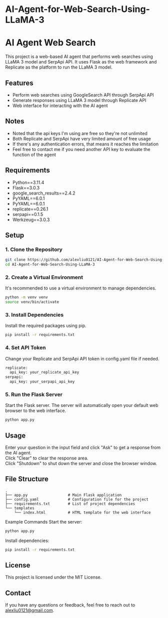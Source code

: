 # AI-Agent-for-Web-Search-Using-LLaMA-3

# AI Agent Web Search

This project is a web-based AI agent that performs web searches using LLaMA 3 model and SerpApi API. It uses Flask as the web framework and Replicate as the platform to run the LLaMA 3 model.

## Features

- Perform web searches using GoogleSearch API through SerpApi API
- Generate responses using LLaMA 3 model through Replicate API
- Web interface for interacting with the AI agent

## Notes

- Noted that the api keys I'm using are free so they're not unlimited
- Both Replicate and SerpApi have very limited amount of free usage
- If there's any authentication errors, that means it reaches the limitation
- Feel free to contact me if you need another API key to evaluate the function of the agent

## Requirements

- Python==3.11.4
- Flask==3.0.3
- google_search_results==2.4.2
- PyYAML==6.0.1
- PyYAML==6.0.1
- replicate==0.26.1
- serpapi==0.1.5
- Werkzeug==3.0.3

## Setup

### 1. Clone the Repository

```bash
git clone https://github.com/alexliu0121/AI-Agent-for-Web-Search-Using-LLaMA-3.git
cd AI-Agent-for-Web-Search-Using-LLaMA-3
```

### 2. Create a Virtual Environment
It's recommended to use a virtual environment to manage dependencies.

```bash
python -m venv venv
source venv/bin/activate
```

### 3. Install Dependencies
Install the required packages using pip.

```bash
pip install -r requirements.txt
```

### 4. Set API Token
Change your Replicate and SerpApi API token in config.yaml file if needed.<br>

```bash
replicate:
  api_key: your_replicate_api_key
serpapi:
  api_key: your_serpapi_api_key
```

### 5. Run the Flask Server
Start the Flask server. The server will automatically open your default web browser to the web interface.

```bash
python app.py
```

## Usage
Enter your question in the input field and click "Ask" to get a response from the AI agent.<br>
Click "Clear" to clear the response area.<br>
Click "Shutdown" to shut down the server and close the browser window.<br>

## File Structure
```plaintext
.
├── app.py                  # Main Flask application
├── config.yaml             # Configuration file for the project
├── requirements.txt        # List of project dependencies
└── templates
    └── index.html          # HTML template for the web interface
```

Example Commands
Start the server:
```bash
python app.py
```
Install dependencies:
```bash
pip install -r requirements.txt
```
## License
This project is licensed under the MIT License.

## Contact
If you have any questions or feedback, feel free to reach out to alexliu0121@gmail.com.
